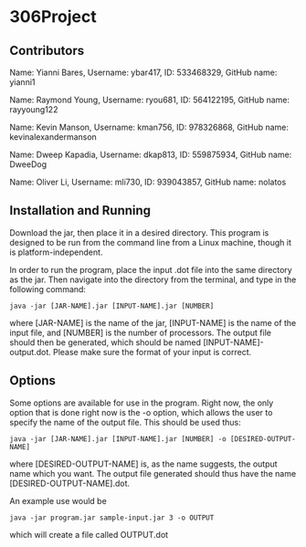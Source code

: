 # 306Project

## Contributors
Name: Yianni Bares, Username: ybar417, ID: 533468329,  GitHub name: yianni1

Name: Raymond Young, Username: ryou681, ID: 564122195,  GitHub name: rayyoung122

Name: Kevin Manson, Username: kman756, ID: 978326868,  GitHub name: kevinalexandermanson

Name: Dweep Kapadia, Username: dkap813, ID: 559875934,  GitHub name: DweeDog

Name: Oliver Li, Username: mli730, ID: 939043857,  GitHub name: nolatos





## Installation and Running

Download the jar, then place it in a desired directory. This program is designed to be run from the command line from a Linux machine, though it is platform-independent.

In order to run the program, place the input .dot file into the same directory as the jar. Then navigate into the directory from the terminal, and type in the following command:

```
java -jar [JAR-NAME].jar [INPUT-NAME].jar [NUMBER]
```
where [JAR-NAME] is the name of the jar, [INPUT-NAME] is the name of the input file, and [NUMBER] is the number of processors. The output file should then be generated, which should be named [INPUT-NAME]-output.dot. Please make sure the format of your input is correct.

## Options

Some options are available for use in the program. Right now, the only option that is done right now is the -o option, which allows the user to specify the name of the output file. This should be used thus:

```
java -jar [JAR-NAME].jar [INPUT-NAME].jar [NUMBER] -o [DESIRED-OUTPUT-NAME]
```
where [DESIRED-OUTPUT-NAME] is, as the name suggests, the output name which you want. The output file generated should thus have the name [DESIRED-OUTPUT-NAME].dot.

An example use would be 

```
java -jar program.jar sample-input.jar 3 -o OUTPUT
```
which will create a file called OUTPUT.dot
